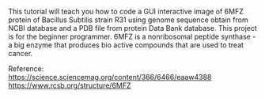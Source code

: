 This tutorial will teach you how to code a GUI interactive image of 6MFZ protein of Bacillus Subtilis strain R31 using genome sequence obtain from NCBI database and a PDB file from protein Data Bank database. This project is for the beginner programmer. 6MFZ is a nonribosomal peptide synthase - a big enzyme that produces bio active compounds that are used to treat cancer.

Reference:
<br />https://science.sciencemag.org/content/366/6466/eaaw4388 
<br />https://www.rcsb.org/structure/6MFZ
